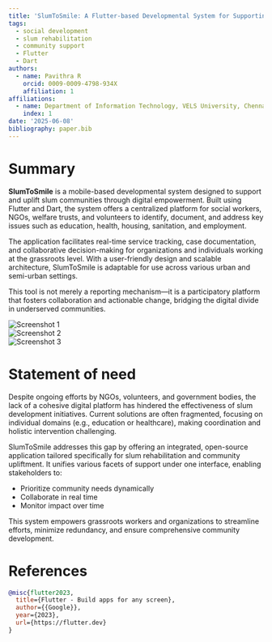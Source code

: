 ```yaml
---
title: 'SlumToSmile: A Flutter-based Developmental System for Supporting Slum Communities'
tags:
  - social development
  - slum rehabilitation
  - community support
  - Flutter
  - Dart
authors:
  - name: Pavithra R
    orcid: 0009-0009-4798-934X
    affiliation: 1
affiliations:
  - name: Department of Information Technology, VELS University, Chennai
    index: 1
date: '2025-06-08'
bibliography: paper.bib
---
```


# Summary

**SlumToSmile** is a mobile-based developmental system designed to support and uplift slum communities through digital empowerment. Built using Flutter and Dart, the system offers a centralized platform for social workers, NGOs, welfare trusts, and volunteers to identify, document, and address key issues such as education, health, housing, sanitation, and employment.

The application facilitates real-time service tracking, case documentation, and collaborative decision-making for organizations and individuals working at the grassroots level. With a user-friendly design and scalable architecture, SlumToSmile is adaptable for use across various urban and semi-urban settings.

This tool is not merely a reporting mechanism—it is a participatory platform that fosters collaboration and actionable change, bridging the digital divide in underserved communities.

![Screenshot 1](images/screenshot1.png)  
![Screenshot 2](images/screenshot2.png)  
![Screenshot 3](images/screenshot3.png)

# Statement of need

Despite ongoing efforts by NGOs, volunteers, and government bodies, the lack of a cohesive digital platform has hindered the effectiveness of slum development initiatives. Current solutions are often fragmented, focusing on individual domains (e.g., education or healthcare), making coordination and holistic intervention challenging.

SlumToSmile addresses this gap by offering an integrated, open-source application tailored specifically for slum rehabilitation and community upliftment. It unifies various facets of support under one interface, enabling stakeholders to:

- Prioritize community needs dynamically
- Collaborate in real time
- Monitor impact over time

This system empowers grassroots workers and organizations to streamline efforts, minimize redundancy, and ensure comprehensive community development.

# References

```bibtex
@misc{flutter2023,
  title={Flutter - Build apps for any screen},
  author={{Google}},
  year={2023},
  url={https://flutter.dev}
}
